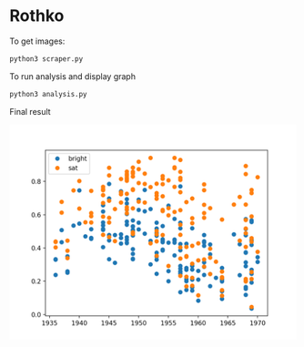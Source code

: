 # Rothko

To get images:

``` bash
python3 scraper.py
```

To run analysis and display graph
``` bash
python3 analysis.py
```

Final result

![graph](rothko.png)